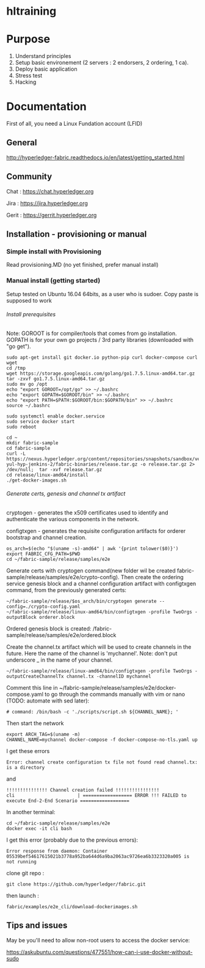 # hltraining

# Purpose
1. Understand principles
2. Setup basic environement (2 servers : 2 endorsers, 2 ordering, 1 ca).
3. Deploy basic application
4. Stress test
5. Hacking


# Documentation

First of all, you need a Linux Fundation account (LFID)

## General
http://hyperledger-fabric.readthedocs.io/en/latest/getting_started.html

## Community
Chat : https://chat.hyperledger.org

Jira : https://jira.hyperledger.org

Gerit : https://gerrit.hyperledger.org

## Installation - provisioning or manual

### Simple install with Provisioning

Read provisioning.MD (no yet finished, prefer manual install)

### Manual install (getting started)

Setup tested on Ubuntu 16.04 64bits, as a user who is sudoer. Copy paste is supposed to work

###### Install prerequisites

Note: GOROOT is for compiler/tools that comes from go installation. GOPATH is for your own go projects / 3rd party libraries (downloaded with "go get").


    sudo apt-get install git docker.io python-pip curl docker-compose curl wget
    cd /tmp
    wget https://storage.googleapis.com/golang/go1.7.5.linux-amd64.tar.gz
    tar -zxvf go1.7.5.linux-amd64.tar.gz
    sudo mv go /opt
    echo "export GOROOT=/opt/go" >> ~/.bashrc
    echo "export GOPATH=$GOROOT/bin" >> ~/.bashrc
    echo "export PATH=$PATH:$GOROOT/bin:$GOPATH/bin" >> ~/.bashrc
    source ~/.bashrc

    sudo systemctl enable docker.service
    sudo service docker start
    sudo reboot

    cd ~
    mkdir fabric-sample
    cd fabric-sample
    curl -L https://nexus.hyperledger.org/content/repositories/snapshots/sandbox/vex-yul-hyp-jenkins-2/fabric-binaries/release.tar.gz -o release.tar.gz 2> /dev/null;  tar -xvf release.tar.gz
    cd release/linux-amd64/install
    ./get-docker-images.sh


###### Generate certs, genesis and channel tx artifact

cryptogen - generates the x509 certificates used to identify and authenticate the various components in the network.

configtxgen - generates the requisite configuration artifacts for orderer bootstrap and channel creation.

    os_arch=$(echo "$(uname -s)-amd64" | awk '{print tolower($0)}')
    export FABRIC_CFG_PATH=$PWD
    cd ~/fabric-sample/release/samples/e2e


Generate certs with cryptogen command(new folder wil be created fabric-sample/release/samples/e2e/crypto-config). Then create the ordering service genesis block and a channel configuration artifact with configtxgen command, from the previously generated certs:

    ~/fabric-sample/release/$os_arch/bin/cryptogen generate --config=./crypto-config.yaml
    ~/fabric-sample/release/linux-amd64/bin/configtxgen -profile TwoOrgs -outputBlock orderer.block

Ordered genesis block is created: /fabric-sample/release/samples/e2e/ordered.block

Create the channel.tx artifact which will be used to create channels in the future. Here the name of the channel is 'mychannel'. Note: don't put underscore _ in the name of your channel.

    ~/fabric-sample/release/linux-amd64/bin/configtxgen -profile TwoOrgs -outputCreateChannelTx channel.tx -channelID mychannel

Comment this line in ~/fabric-sample/release/samples/e2e/docker-compose.yaml to go through the commands manually with vim or nano (TODO: automate with sed later):

    # command: /bin/bash -c './scripts/script.sh ${CHANNEL_NAME}; '

Then start the network

    export ARCH_TAG=$(uname -m)
    CHANNEL_NAME=mychannel docker-compose -f docker-compose-no-tls.yaml up

I get these errors

    Error: channel create configuration tx file not found read channel.tx: is a directory
and

    !!!!!!!!!!!!!!! Channel creation failed !!!!!!!!!!!!!!!!
    cli                       | ================== ERROR !!! FAILED to execute End-2-End Scenario ==================

In another terminal:

    cd ~/fabric-sample/release/samples/e2e
    docker exec -it cli bash

I get this error (probably due to the previous errors):

    Error response from daemon: Container 05539bef54617615021b3778a952ba644d6a9ba2063ac9726ea6b3323320a005 is not running


clone git repo :

    git clone https://github.com/hyperledger/fabric.git

then launch :

    fabric/examples/e2e_cli/download-dockerimages.sh

## Tips and issues
May be you'll need to allow non-root users to access the docker service:

https://askubuntu.com/questions/477551/how-can-i-use-docker-without-sudo
